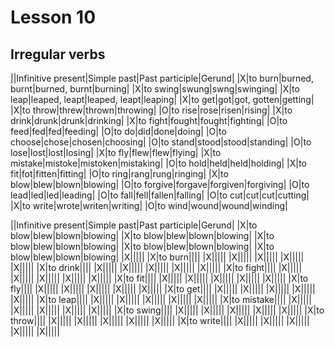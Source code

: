 # Lesson 10

## Irregular verbs
||Infinitive present|Simple past|Past participle|Gerund|
|X|to burn|burned, burnt|burned, burnt|burning|
|X|to swing|swung|swng|swinging|
|X|to leap|leaped, leapt|leaped, leapt|leaping|
|X|to get|got|got, gotten|getting|
|X|to throw|threw|thrown|throwing|
|O|to rise|rose|risen|rising|
|X|to drink|drunk|drunk|drinking|
|X|to fight|fought|fought|fighting|
|O|to feed|fed|fed|feeding|
|O|to do|did|done|doing|
|O|to choose|chose|chosen|choosing|
|O|to stand|stood|stood|standing|
|O|to lose|lost|lost|losing|
|X|to fly|flew|flew|flying|
|X|to mistake|mistoke|mistoken|mistaking|
|O|to hold|held|held|holding|
|X|to fit|fot|fitten|fitting|
|O|to ring|rang|rung|ringing|
|X|to blow|blew|blown|blowing|
|O|to forgive|forgave|forgiven|forgiving|
|O|to lead|led|led|leading|
|O|to fall|fell|fallen|falling|
|O|to cut|cut|cut|cutting|
|X|to write|wrote|writen|writing|
|O|to wind|wound|wound|winding|

||Infinitive present|Simple past|Past participle|Gerund|
|X|to blow|blew|blown|blowing|
|X|to blow|blew|blown|blowing|
|X|to blow|blew|blown|blowing|
|X|to blow|blew|blown|blowing|
|X|to blow|blew|blown|blowing|
|X|||||
|X|to burn||||
|X|||||
|X|||||
|X|||||
|X|||||
|X|||||
|X|to drink||||
|X|||||
|X|||||
|X|||||
|X|||||
|X|||||
|X|to fight||||
|X|||||
|X|||||
|X|||||
|X|||||
|X|||||
|X|to fit||||
|X|||||
|X|||||
|X|||||
|X|||||
|X|||||
|X|to fly||||
|X|||||
|X|||||
|X|||||
|X|||||
|X|||||
|X|to get||||
|X|||||
|X|||||
|X|||||
|X|||||
|X|||||
|X|to leap||||
|X|||||
|X|||||
|X|||||
|X|||||
|X|||||
|X|to mistake||||
|X|||||
|X|||||
|X|||||
|X|||||
|X|||||
|X|to swing||||
|X|||||
|X|||||
|X|||||
|X|||||
|X|||||
|X|to throw||||
|X|||||
|X|||||
|X|||||
|X|||||
|X|||||
|X|to write||||
|X|||||
|X|||||
|X|||||
|X|||||
|X|||||

